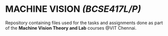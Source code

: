 
# MACHINE VISION *(BCSE417L/P)*

Repository containing files used for the tasks and assignments done as part of the **Machine Vision Theory and Lab** courses @VIT Chennai.
